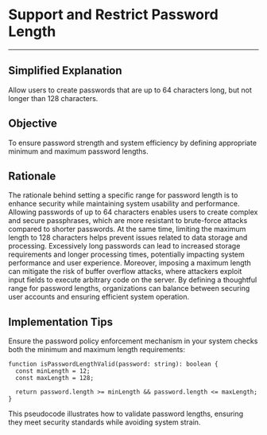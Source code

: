 # Support and Restrict Password Length

---

## Simplified Explanation

Allow users to create passwords that are up to 64 characters long, but not longer than 128 characters.

## Objective

To ensure password strength and system efficiency by defining appropriate minimum and maximum password lengths.

## Rationale

The rationale behind setting a specific range for password length is to enhance security while maintaining system usability and performance. Allowing passwords of up to 64 characters enables users to create complex and secure passphrases, which are more resistant to brute-force attacks compared to shorter passwords. At the same time, limiting the maximum length to 128 characters helps prevent issues related to data storage and processing. Excessively long passwords can lead to increased storage requirements and longer processing times, potentially impacting system performance and user experience. Moreover, imposing a maximum length can mitigate the risk of buffer overflow attacks, where attackers exploit input fields to execute arbitrary code on the server. By defining a thoughtful range for password lengths, organizations can balance between securing user accounts and ensuring efficient system operation.

## Implementation Tips

Ensure the password policy enforcement mechanism in your system checks both the minimum and maximum length requirements:

```plaintext
function isPasswordLengthValid(password: string): boolean {
  const minLength = 12;
  const maxLength = 128;
  
  return password.length >= minLength && password.length <= maxLength;
}
```

This pseudocode illustrates how to validate password lengths, ensuring they meet security standards while avoiding system strain.
